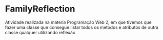 # FamilyReflection
 Atividade realizada na materia Programação Web 2, em que tivemos que fazer uma classe que consegue listar todos os metodos e atributos de outra classe  qualquer utilizando reflexão
